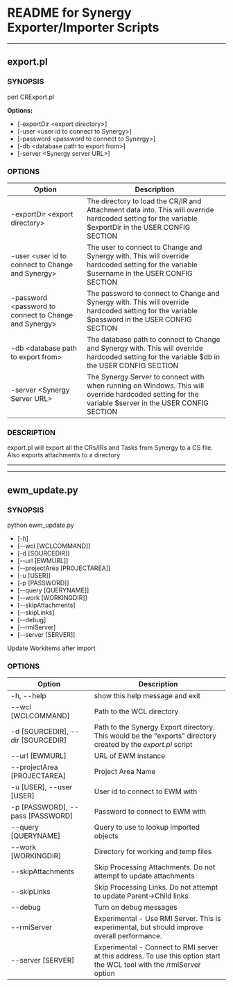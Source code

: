 # README for Synergy Exporter/Importer Scripts

---

## export.pl

### SYNOPSIS

perl CRExport.pl

**Options:**

- [-exportDir \<export directory\>]
- [-user \<user id to connect to Synergy\>]
- [-password \<password to connect to Synergy\>]
- [-db \<database path to export from\>]
- [-server \<Synergy server URL\>]

### OPTIONS

| Option   | Description |
| -------------------------------- | ---------------------------------------------------------------- |
| -exportDir \<export directory\> | The directory to load the CR/IR and Attachment data into. This will override hardcoded setting for the variable $exportDir in the USER CONFIG SECTION |
| -user \<user id to connect to Change and Synergy\> | The user to connect to Change and Synergy with. This will override hardcoded setting for the variable $username in the USER CONFIG SECTION |
| -password \<password to connect to Change and Synergy\> | The password to connect to Change and Synergy with. This will override hardcoded setting for the variable $password in the USER CONFIG SECTION |
| -db \<database path to export from\> | The database path to connect to Change and Synergy with. This will override hardcoded setting for the variable $db in the USER CONFIG SECTION |
| -server \<Synergy Server URL\> | The Synergy Server to connect with when running on Windows. This will override hardcoded setting for the variable $server in the USER CONFIG SECTION |

### DESCRIPTION

export.pl will export all the CRs/IRs and Tasks from Synergy to a CS file. Also exports attachments to a directory

---
---

## ewm_update.py

### SYNOPSIS

python ewm_update.py

- [-h]
- [--wcl [WCLCOMMAND]]
- [-d [SOURCEDIR]]
- [--url [EWMURL]]
- [--projectArea [PROJECTAREA]]
- [-u [USER]]
- [-p [PASSWORD]]
- [--query [QUERYNAME]]
- [--work [WORKINGDIR]]
- [--skipAttachments]
- [--skipLinks]
- [--debug]
- [--rmiServer]
- [--server [SERVER]]

Update Workitems after import

### OPTIONS

| Option   | Description |
| -------------------------------- | ---------------------------------------------------------------- |
| -h, --help | show this help message and exit |
| --wcl [WCLCOMMAND] | Path to the WCL directory |
| -d [SOURCEDIR], --dir [SOURCEDIR] | Path to the Synergy Export directory. This would be the "exports" directory created by the *export.pl* script |
| --url [EWMURL] | URL of EWM instance |
| --projectArea [PROJECTAREA] | Project Area Name |
| -u [USER], --user [USER] | User id to connect to EWM with |
| -p [PASSWORD], --pass [PASSWORD] | Password to connect to EWM with |
| --query [QUERYNAME] | Query to use to lookup imported objects |
| --work [WORKINGDIR] | Directory for working and temp files |
| --skipAttachments | Skip Processing Attachments. Do not attempt to update attachments |
| --skipLinks | Skip Processing Links. Do not attempt to update Parent->Child links |
| --debug | Turn on debug messages |
| --rmiServer | Experimental - Use RMI Server. This is experimental, but should improve overall performance. |
| --server [SERVER] | Experimental - Connect to RMI server at this address. To use this option start the WCL tool with the /rmiServer option |
